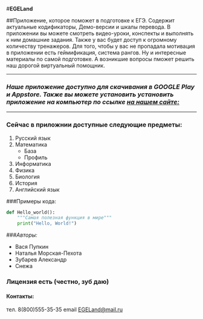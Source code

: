 #**EGELand**

##Приложение, которое поможет в подготовке к ЕГЭ. Содержит актуальные кодификаторы, Демо-версии и шкалы перевода. В приложении вы можете смотреть видео-уроки, конспекты и выполнять к ним домашние задания. Также у вас будет доступ к огромному количеству тренажеров. Для того, чтобы у вас не пропадала мотивация в приложении есть геймификация, система рангов. Ну и интересные материалы по самой подготовке. А возникшие вопросы пможет решить наш дорогой виртуальный помощник.

---

### *Наше приложение доступно для скачивания в GOOGLE Play и Appstore. Также вы можете установить установить приложение на компьютер по ссылке [на нашем сайте: ](http://www.staggeringbeauty.com/)*

---

### Сейчас в приложнии доступные следующие предметы:
1. Русский язык
2. Математика
   - База
   - Профиль
3. Информатика
4. Физика
5. Биология
6. История
7. Английский язык 


###Примеры кода:
```python
def Hello_world():
    """Самая полезная функция в мире"""
    print("Hello, World!")
```

###*Авторы:*
- Вася Пупкин
- Наталья Морская-Пехота
- Зубарев Александр
- Снежа

### Лицензия есть (честно, зуб даю)

#### Контакты:
тел. 8(800)555-35-35 
email EGELand@mail.ru
